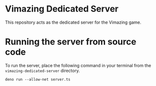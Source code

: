 # Vimazing Dedicated Server
This repository acts as the dedicated server for the Vimazing game.

# Running the server from source code
To run the server, place the following command in your terminal from the `vimazing-dedicated-server` directory.

```
deno run --allow-net server.ts
```